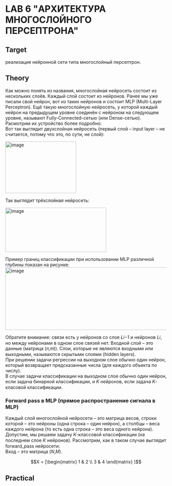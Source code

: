# LAB 6 "АРХИТЕКТУРА МНОГОСЛОЙНОГО ПЕРСЕПТРОНА"

## Target
реализация нейронной сети типа многослойный персептрон.

## Theory
Как можно понять из названия, многослойная нейросеть состоит из нескольких слоёв. Каждый слой состоит из нейронов. Ранее мы уже писали свой нейрон, вот из таких нейронов и состоит MLP (Multi-Layer Perceptron). Ещё такую многослойную нейросеть, у которой каждый нейрон на предыдущем уровне соединён с нейроном на следующем уровне, называют Fully-Connected-сетью (или Dense-сетью).  
Расмотрим их устройство более подробно:  
Вот так выглядит двухслойная нейросеть (первый слой – input layer – не считается, потому что это, по сути, не слой): 

<img width="221" height="161" alt="image" src="https://github.com/user-attachments/assets/f4d6f6dc-7774-4bc7-b63e-b58fb3ef0de6" />

Так выглядит трёхслойная нейросеть:

<img width="315" height="138" alt="image" src="https://github.com/user-attachments/assets/3a23d34f-40c6-486b-8d43-3f5df7a415d2" />

Пример границ классификации при использовании MLP различной глубины показан на рисунке:
<img width="530" height="195" alt="image" src="https://github.com/user-attachments/assets/1d0605d7-d28e-4043-829f-c58a8165a478" />

Обратите внимание: связи есть у нейронов со слоя 𝐿𝑖−1 и нейронов 𝐿𝑖, но между нейронами в одном слое связей нет. Входной слой – это данные (матрица (𝑛,𝑚)). Слои, которые не являются входными или выходными, называются скрытыми слоями (hidden layers).  
При решении задачи регрессии на выходном слое обычно один нейрон, который возвращает предсказанные числа (для каждого объекта по числу).  
В случае задачи классификации на выходном слое обычно один нейрон, если задача бинарной классификации, и 𝐾 нейронов, если задача 𝐾-класовой классификации.  
### Forward pass в MLP (прямое распространение сигнала в MLP)
Каждый слой многослойной нейросети – это матрица весов, строки которой – это нейроны (одна строка – один нейрон), а столбцы – веса каждого нейрона (то есть одна строка – это веса одного нейрона).  
Допустим, мы решаем задачу 𝐾-классовой классификации (на последнем слое 𝐾 нейронов). Рассмотрим, как в таком случае выглядит forward_pass нейросети:  
Вход – это матрица (𝑁,𝑀).
```math
X = [\begin{matrix}
1 & 2 \\
3 & 4
\end{matrix}
]
```

## Practical
